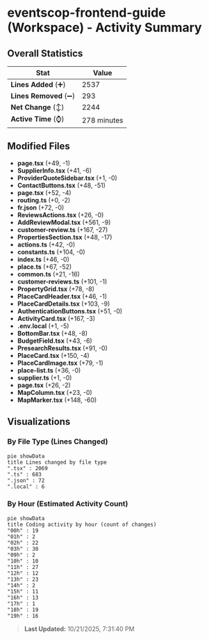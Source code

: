 # eventscop-frontend-guide (Workspace) - Activity Summary 

## Overall Statistics

| Stat                   | Value                                                             |
| ---------------------- | ----------------------------------------------------------------- |
| **Lines Added** (➕)   | 2537                                          |
| **Lines Removed** (➖) | 293                                        |
| **Net Change** (↕)    | 2244                |
| **Active Time** (⌚)   | 278 minutes |


## Modified Files
- **page.tsx** (+49, -1)
- **SupplierInfo.tsx** (+41, -6)
- **ProviderQuoteSidebar.tsx** (+1, -0)
- **ContactButtons.tsx** (+48, -51)
- **page.tsx** (+52, -4)
- **routing.ts** (+0, -2)
- **fr.json** (+72, -0)
- **ReviewsActions.tsx** (+26, -0)
- **AddReviewModal.tsx** (+561, -9)
- **customer-review.ts** (+167, -27)
- **PropertiesSection.tsx** (+48, -17)
- **actions.ts** (+42, -0)
- **constants.ts** (+104, -0)
- **index.ts** (+46, -0)
- **place.ts** (+67, -52)
- **common.ts** (+21, -16)
- **customer-reviews.ts** (+101, -1)
- **PropertyGrid.tsx** (+78, -8)
- **PlaceCardHeader.tsx** (+46, -1)
- **PlaceCardDetails.tsx** (+103, -9)
- **AuthenticationButtons.tsx** (+51, -0)
- **ActivityCard.tsx** (+167, -3)
- **.env.local** (+1, -5)
- **BottomBar.tsx** (+48, -8)
- **BudgetField.tsx** (+43, -6)
- **PresearchResults.tsx** (+91, -0)
- **PlaceCard.tsx** (+150, -4)
- **PlaceCardImage.tsx** (+79, -1)
- **place-list.ts** (+36, -0)
- **supplier.ts** (+1, -0)
- **page.tsx** (+26, -2)
- **MapColumn.tsx** (+23, -0)
- **MapMarker.tsx** (+148, -60)

## Visualizations

### By File Type (Lines Changed)

```mermaid
pie showData
title Lines changed by file type
".tsx" : 2069
".ts" : 683
".json" : 72
".local" : 6
```

### By Hour (Estimated Activity Count)

```mermaid
pie showData
title Coding activity by hour (count of changes)
"00h" : 19
"01h" : 2
"02h" : 22
"03h" : 30
"09h" : 2
"10h" : 10
"11h" : 27
"12h" : 12
"13h" : 23
"14h" : 2
"15h" : 11
"16h" : 13
"17h" : 1
"18h" : 19
"19h" : 16
```


> **Last Updated:** 10/21/2025, 7:31:40 PM